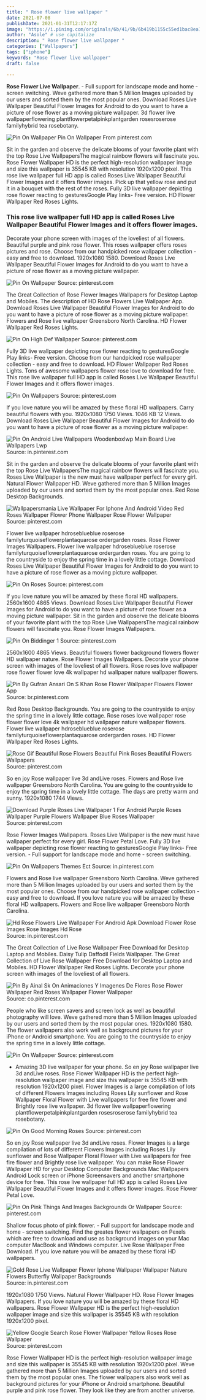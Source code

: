 ```yaml
---
title: " Rose flower live wallpaper "
date: 2021-07-08
publishDate: 2021-01-31T12:17:17Z
image: "https://i.pinimg.com/originals/6b/41/9b/6b419b1155c55ed1bac8ea10486e73ea.jpg"
author: "Asole" # use capitalize
description: " Rose flower live wallpaper "
categories: ["Wallpapers"]
tags: ["iphone"]
keywords: "Rose flower live wallpaper"
draft: false

---
```



**Rose Flower Live Wallpaper**. - Full support for landscape mode and home - screen switching. Weve gathered more than 5 Million Images uploaded by our users and sorted them by the most popular ones. Download Roses Live Wallpaper Beautiful Flower Images for Android to do you want to have a picture of rose flower as a moving picture wallpaper. 3d flower live wallpaperflowering plantflowerpetalpinkplantgarden rosesroserose familyhybrid tea rosebotany.

![Pin On Wallpaper](https://i.pinimg.com/originals/85/66/4e/85664ee09a45c25589de2fa50018bf90.jpg "Pin On Wallpaper")
Pin On Wallpaper From pinterest.com


Sit in the garden and observe the delicate blooms of your favorite plant with the top Rose Live WallpapersThe magical rainbow flowers will fascinate you. Rose Flower Wallpaper HD is the perfect high-resolution wallpaper image and size this wallpaper is 35545 KB with resolution 1920x1200 pixel. This rose live wallpaper full HD app is called Roses Live Wallpaper Beautiful Flower Images and it offers flower images. Pick up that yellow rose and put it in a bouquet with the rest of the roses. Fully 3D live wallpaper depicting rose flower reacting to gesturesGoogle Play links- Free version. HD Flower Wallpaper Red Roses Lights.

### This rose live wallpaper full HD app is called Roses Live Wallpaper Beautiful Flower Images and it offers flower images.

Decorate your phone screen with images of the loveliest of all flowers. Beautiful purple and pink rose flower. This roses wallpaper offers roses pictures and rose. Choose from our handpicked rose wallpaper collection - easy and free to download. 1920x1080 1580. Download Roses Live Wallpaper Beautiful Flower Images for Android to do you want to have a picture of rose flower as a moving picture wallpaper.


![Pin On Wallpaper](https://i.pinimg.com/originals/aa/b7/f1/aab7f1b3c52257aad6c959c5380b8c73.jpg "Pin On Wallpaper")
Source: pinterest.com

The Great Collection of Rose Flower Images Wallpapers for Desktop Laptop and Mobiles. The description of HD Rose Flowers Live Wallpaper App. Download Roses Live Wallpaper Beautiful Flower Images for Android to do you want to have a picture of rose flower as a moving picture wallpaper. Flowers and Rose live wallpaper Greensboro North Carolina. HD Flower Wallpaper Red Roses Lights.

![Pin On High Def Wallpaper](https://i.pinimg.com/originals/72/69/e6/7269e63cc550caf2835d5cabc12baf26.jpg "Pin On High Def Wallpaper")
Source: pinterest.com

Fully 3D live wallpaper depicting rose flower reacting to gesturesGoogle Play links- Free version. Choose from our handpicked rose wallpaper collection - easy and free to download. HD Flower Wallpaper Red Roses Lights. Tons of awesome wallpapers flower rose love to download for free. This rose live wallpaper full HD app is called Roses Live Wallpaper Beautiful Flower Images and it offers flower images.

![Pin On Wallpapers](https://i.pinimg.com/originals/c6/49/7d/c6497d7c6dd3786584880a3bf011bf97.png "Pin On Wallpapers")
Source: pinterest.com

If you love nature you will be amazed by these floral HD wallpapers. Carry beautiful flowers with you. 1920x1080 1750 Views. 1046 KB 12 Views. Download Roses Live Wallpaper Beautiful Flower Images for Android to do you want to have a picture of rose flower as a moving picture wallpaper.

![Pin On Android Live Wallpapers Woodenboxlwp Main Board Live Wallpapers Lwp](https://i.pinimg.com/originals/1d/3c/59/1d3c59388957a8f5239bcbb0565ccee1.gif "Pin On Android Live Wallpapers Woodenboxlwp Main Board Live Wallpapers Lwp")
Source: in.pinterest.com

Sit in the garden and observe the delicate blooms of your favorite plant with the top Rose Live WallpapersThe magical rainbow flowers will fascinate you. Roses Live Wallpaper is the new must have wallpaper perfect for every girl. Natural Flower Wallpaper HD. Weve gathered more than 5 Million Images uploaded by our users and sorted them by the most popular ones. Red Rose Desktop Backgrounds.

![Wallpapersmania Live Wallpaper For Iphone And Android Video Red Roses Wallpaper Flower Phone Wallpaper Rose Flower Wallpaper](https://i.pinimg.com/originals/0a/98/5f/0a985fe1067044e18ed004d86e052cb0.png "Wallpapersmania Live Wallpaper For Iphone And Android Video Red Roses Wallpaper Flower Phone Wallpaper Rose Flower Wallpaper")
Source: pinterest.com

Flower live wallpaper hdroseblueblue roserose familyturquoiseflowerplantaquarose ordergarden roses. Rose Flower Images Wallpapers. Flower live wallpaper hdroseblueblue roserose familyturquoiseflowerplantaquarose ordergarden roses. You are going to the countryside to enjoy the spring time in a lovely little cottage. Download Roses Live Wallpaper Beautiful Flower Images for Android to do you want to have a picture of rose flower as a moving picture wallpaper.

![Pin On Roses](https://i.pinimg.com/originals/9b/f6/4c/9bf64c099b6a3ce12bcdc98fb9ab0eba.jpg "Pin On Roses")
Source: pinterest.com

If you love nature you will be amazed by these floral HD wallpapers. 2560x1600 4865 Views. Download Roses Live Wallpaper Beautiful Flower Images for Android to do you want to have a picture of rose flower as a moving picture wallpaper. Sit in the garden and observe the delicate blooms of your favorite plant with the top Rose Live WallpapersThe magical rainbow flowers will fascinate you. Rose Flower Images Wallpapers.

![Pin On Biddinger 1](https://i.pinimg.com/originals/6b/0d/49/6b0d49fc5a706df3716e8f0e3df3b882.jpg "Pin On Biddinger 1")
Source: pinterest.com

2560x1600 4865 Views. Beautiful flowers flower background flowers flower HD wallpaper nature. Rose Flower Images Wallpapers. Decorate your phone screen with images of the loveliest of all flowers. Rose roses love wallpaper rose flower flower love 4k wallpaper hd wallpaper nature wallpaper flowers.

![Pin By Gufran Ansari On S Khan Rose Flower Wallpaper Flowers Flower App](https://i.pinimg.com/originals/58/89/8d/58898d53d98c962cebded5cef969b8fd.jpg "Pin By Gufran Ansari On S Khan Rose Flower Wallpaper Flowers Flower App")
Source: br.pinterest.com

Red Rose Desktop Backgrounds. You are going to the countryside to enjoy the spring time in a lovely little cottage. Rose roses love wallpaper rose flower flower love 4k wallpaper hd wallpaper nature wallpaper flowers. Flower live wallpaper hdroseblueblue roserose familyturquoiseflowerplantaquarose ordergarden roses. HD Flower Wallpaper Red Roses Lights.

![Rose Gif Beautiful Rose Flowers Beautiful Pink Roses Beautiful Flowers Wallpapers](https://i.pinimg.com/originals/40/f4/4c/40f44c465a8ca05247c2c5f92c1a54d9.gif "Rose Gif Beautiful Rose Flowers Beautiful Pink Roses Beautiful Flowers Wallpapers")
Source: pinterest.com

So en joy Rose wallpaper live 3d andLive roses. Flowers and Rose live wallpaper Greensboro North Carolina. You are going to the countryside to enjoy the spring time in a lovely little cottage. The days are pretty warm and sunny. 1920x1080 1744 Views.

![Download Purple Roses Live Wallpaper 1 For Android Purple Roses Wallpaper Purple Flowers Wallpaper Blue Roses Wallpaper](https://i.pinimg.com/originals/4a/58/21/4a58215fadd13f3cb8d95ac1c5995b73.jpg "Download Purple Roses Live Wallpaper 1 For Android Purple Roses Wallpaper Purple Flowers Wallpaper Blue Roses Wallpaper")
Source: pinterest.com

Rose Flower Images Wallpapers. Roses Live Wallpaper is the new must have wallpaper perfect for every girl. Rose Flower Petal Love. Fully 3D live wallpaper depicting rose flower reacting to gesturesGoogle Play links- Free version. - Full support for landscape mode and home - screen switching.

![Pin On Wallpapers Themes Ect](https://i.pinimg.com/originals/98/c0/74/98c074a40ac23d3873270de8d491a5e8.jpg "Pin On Wallpapers Themes Ect")
Source: in.pinterest.com

Flowers and Rose live wallpaper Greensboro North Carolina. Weve gathered more than 5 Million Images uploaded by our users and sorted them by the most popular ones. Choose from our handpicked rose wallpaper collection - easy and free to download. If you love nature you will be amazed by these floral HD wallpapers. Flowers and Rose live wallpaper Greensboro North Carolina.

![Hd Rose Flowers Live Wallpaper For Android Apk Download Flower Rose Images Rose Images Hd Rose](https://i.pinimg.com/564x/be/ec/d9/beecd974c0e5bb0a11047fbe5416b401.jpg "Hd Rose Flowers Live Wallpaper For Android Apk Download Flower Rose Images Rose Images Hd Rose")
Source: in.pinterest.com

The Great Collection of Live Rose Wallpaper Free Download for Desktop Laptop and Mobiles. Daisy Tulip Daffodil Fields Wallpaper. The Great Collection of Live Rose Wallpaper Free Download for Desktop Laptop and Mobiles. HD Flower Wallpaper Red Roses Lights. Decorate your phone screen with images of the loveliest of all flowers.

![Pin By Ainal Sk On Animaciones Y Imagenes De Flores Rose Flower Wallpaper Red Roses Wallpaper Flower Wallpaper](https://i.pinimg.com/originals/6e/e1/ee/6ee1ee80433dafd5ebbf49fc859df1df.jpg "Pin By Ainal Sk On Animaciones Y Imagenes De Flores Rose Flower Wallpaper Red Roses Wallpaper Flower Wallpaper")
Source: co.pinterest.com

People who like screen savers and screen lock as well as beautiful photography will love. Weve gathered more than 5 Million Images uploaded by our users and sorted them by the most popular ones. 1920x1080 1580. The flower wallpapers also work well as background pictures for your iPhone or Android smartphone. You are going to the countryside to enjoy the spring time in a lovely little cottage.

![Pin On Wallpaper](https://i.pinimg.com/originals/85/66/4e/85664ee09a45c25589de2fa50018bf90.jpg "Pin On Wallpaper")
Source: pinterest.com

- Amazing 3D live wallpaper for your phone. So en joy Rose wallpaper live 3d andLive roses. Rose Flower Wallpaper HD is the perfect high-resolution wallpaper image and size this wallpaper is 35545 KB with resolution 1920x1200 pixel. Flower Images is a large compilation of lots of different Flowers Images including Roses Lily sunflower and Rose Wallpaper Floral Flower with Live wallpapers for free fire flower and Brightly rose live wallpaper. 3d flower live wallpaperflowering plantflowerpetalpinkplantgarden rosesroserose familyhybrid tea rosebotany.

![Pin On Good Morning Roses](https://i.pinimg.com/originals/d9/35/ee/d935eec65c92b2e2418e4be0c428293e.jpg "Pin On Good Morning Roses")
Source: pinterest.com

So en joy Rose wallpaper live 3d andLive roses. Flower Images is a large compilation of lots of different Flowers Images including Roses Lily sunflower and Rose Wallpaper Floral Flower with Live wallpapers for free fire flower and Brightly rose live wallpaper. You can make Rose Flower Wallpaper HD for your Desktop Computer Backgrounds Mac Wallpapers Android Lock screen or iPhone Screensavers and another smartphone device for free. This rose live wallpaper full HD app is called Roses Live Wallpaper Beautiful Flower Images and it offers flower images. Rose Flower Petal Love.

![Pin On Pink Things And Images Backgrounds Or Wallpaper](https://i.pinimg.com/originals/c9/0b/e6/c90be6c5ff382e62319538d6ffe0b9b1.jpg "Pin On Pink Things And Images Backgrounds Or Wallpaper")
Source: pinterest.com

Shallow focus photo of pink flower. - Full support for landscape mode and home - screen switching. Find the greates flower wallpapers on Pexels which are free to download and use as background images on your Mac computer MacBook and Windows computer. Live Rose Wallpaper Free Download. If you love nature you will be amazed by these floral HD wallpapers.

![Gold Rose Live Wallpaper Flower Iphone Wallpaper Wallpaper Nature Flowers Butterfly Wallpaper Backgrounds](https://i.pinimg.com/originals/c5/13/7c/c5137c49b2579caf296e99ca81cd4f90.gif "Gold Rose Live Wallpaper Flower Iphone Wallpaper Wallpaper Nature Flowers Butterfly Wallpaper Backgrounds")
Source: in.pinterest.com

1920x1080 1750 Views. Natural Flower Wallpaper HD. Rose Flower Images Wallpapers. If you love nature you will be amazed by these floral HD wallpapers. Rose Flower Wallpaper HD is the perfect high-resolution wallpaper image and size this wallpaper is 35545 KB with resolution 1920x1200 pixel.

![Yellow Google Search Rose Flower Wallpaper Yellow Roses Rose Wallpaper](https://i.pinimg.com/originals/6b/41/9b/6b419b1155c55ed1bac8ea10486e73ea.jpg "Yellow Google Search Rose Flower Wallpaper Yellow Roses Rose Wallpaper")
Source: pinterest.com

Rose Flower Wallpaper HD is the perfect high-resolution wallpaper image and size this wallpaper is 35545 KB with resolution 1920x1200 pixel. Weve gathered more than 5 Million Images uploaded by our users and sorted them by the most popular ones. The flower wallpapers also work well as background pictures for your iPhone or Android smartphone. Beautiful purple and pink rose flower. They look like they are from another universe.

